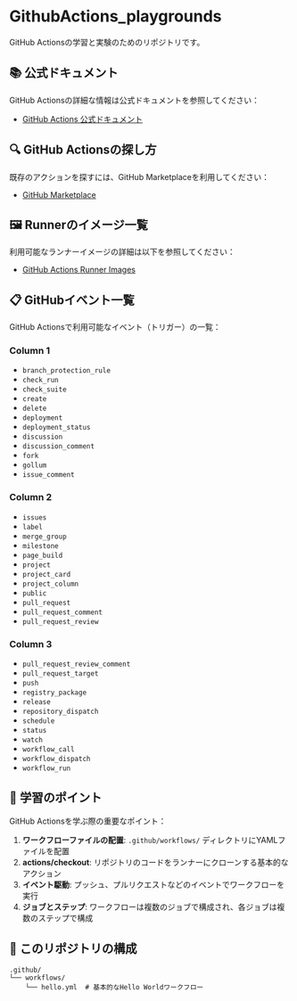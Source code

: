# GithubActions_playgrounds

GitHub Actionsの学習と実験のためのリポジトリです。

## 📚 公式ドキュメント

GitHub Actionsの詳細な情報は公式ドキュメントを参照してください：
- [GitHub Actions 公式ドキュメント](https://docs.github.com/)

## 🔍 GitHub Actionsの探し方

既存のアクションを探すには、GitHub Marketplaceを利用してください：
- [GitHub Marketplace](https://github.com/marketplace)

## 🖼️ Runnerのイメージ一覧

利用可能なランナーイメージの詳細は以下を参照してください：
- [GitHub Actions Runner Images](https://github.com/actions/runner-images)

## 📋 GitHubイベント一覧

GitHub Actionsで利用可能なイベント（トリガー）の一覧：

### Column 1
- `branch_protection_rule`
- `check_run`
- `check_suite`
- `create`
- `delete`
- `deployment`
- `deployment_status`
- `discussion`
- `discussion_comment`
- `fork`
- `gollum`
- `issue_comment`

### Column 2
- `issues`
- `label`
- `merge_group`
- `milestone`
- `page_build`
- `project`
- `project_card`
- `project_column`
- `public`
- `pull_request`
- `pull_request_comment`
- `pull_request_review`

### Column 3
- `pull_request_review_comment`
- `pull_request_target`
- `push`
- `registry_package`
- `release`
- `repository_dispatch`
- `schedule`
- `status`
- `watch`
- `workflow_call`
- `workflow_dispatch`
- `workflow_run`

## 🚀 学習のポイント

GitHub Actionsを学ぶ際の重要なポイント：

1. **ワークフローファイルの配置**: `.github/workflows/` ディレクトリにYAMLファイルを配置
2. **actions/checkout**: リポジトリのコードをランナーにクローンする基本的なアクション
3. **イベント駆動**: プッシュ、プルリクエストなどのイベントでワークフローを実行
4. **ジョブとステップ**: ワークフローは複数のジョブで構成され、各ジョブは複数のステップで構成

## 📁 このリポジトリの構成

```
.github/
└── workflows/
    └── hello.yml  # 基本的なHello Worldワークフロー
```
